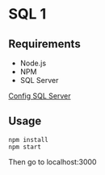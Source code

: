 # SQL 1

## Requirements

- Node.js
- NPM
- SQL Server

[Config SQL Server](https://telerikhelper.net/2018/09/03/how-to-connect-your-node-js-app-with-sql-server/?fbclid=IwAR3hE4pxXWTjBk9wEciH4pOn9VNWxZ8ZlBc7yjS-w53Y1q_Py091-JZmAgw)

## Usage

```
npm install
npm start
```

Then go to localhost:3000
